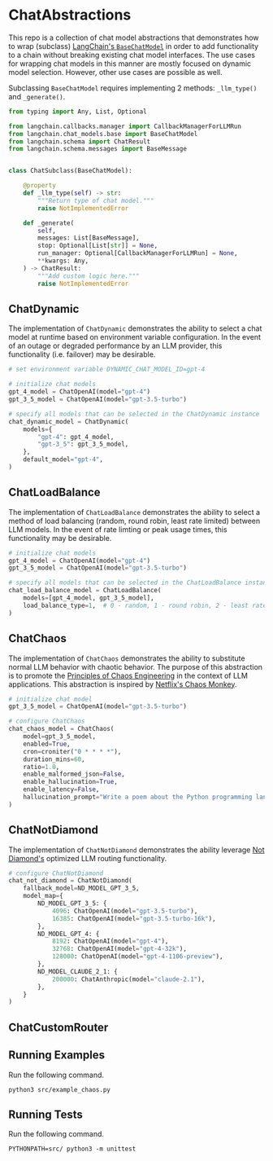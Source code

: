 # ChatAbstractions

This repo is a collection of chat model abstractions that demonstrates how to wrap (subclass) [LangChain's `BaseChatModel`](https://github.com/langchain-ai/langchain/blob/v0.0.350/libs/core/langchain_core/language_models/chat_models.py) in order to add functionality to a chain without breaking existing chat model interfaces. The use cases for wrapping chat models in this manner are mostly focused on dynamic model selection. However, other use cases are possible as well.

Subclassing `BaseChatModel` requires implementing 2 methods: `_llm_type()` and `_generate()`.
```python
from typing import Any, List, Optional

from langchain.callbacks.manager import CallbackManagerForLLMRun
from langchain.chat_models.base import BaseChatModel
from langchain.schema import ChatResult
from langchain.schema.messages import BaseMessage


class ChatSubclass(BaseChatModel):

    @property
    def _llm_type(self) -> str:
        """Return type of chat model."""
        raise NotImplementedError

    def _generate(
        self,
        messages: List[BaseMessage],
        stop: Optional[List[str]] = None,
        run_manager: Optional[CallbackManagerForLLMRun] = None,
        **kwargs: Any,
    ) -> ChatResult:
        """Add custom logic here."""
        raise NotImplementedError
```

## ChatDynamic
The implementation of `ChatDynamic` demonstrates the ability to select a chat model at runtime based on environment variable configuration. In the event of an outage or degraded performance by an LLM provider, this functionality (i.e. failover) may be desirable.

```python
# set environment variable DYNAMIC_CHAT_MODEL_ID=gpt-4

# initialize chat models
gpt_4_model = ChatOpenAI(model="gpt-4")
gpt_3_5_model = ChatOpenAI(model="gpt-3.5-turbo")

# specify all models that can be selected in the ChatDynamic instance
chat_dynamic_model = ChatDynamic(
    models={
        "gpt-4": gpt_4_model,
        "gpt-3_5": gpt_3_5_model,
    },
    default_model="gpt-4",
)
```

## ChatLoadBalance
The implementation of `ChatLoadBalance` demonstrates the ability to select a method of load balancing (random, round robin, least rate limited) between LLM models. In the event of rate limting or peak usage times, this functionality may be desirable.

```python
# initialize chat models
gpt_4_model = ChatOpenAI(model="gpt-4")
gpt_3_5_model = ChatOpenAI(model="gpt-3.5-turbo")

# specify all models that can be selected in the ChatLoadBalance instance
chat_load_balance_model = ChatLoadBalance(
    models=[gpt_4_model, gpt_3_5_model],
    load_balance_type=1,  # 0 - random, 1 - round robin, 2 - least rate limited
)
```

## ChatChaos
The implementation of `ChatChaos` demonstrates the ability to substitute normal LLM behavior with chaotic behavior. The purpose of this abstraction is to promote the [Principles of Chaos Engineering](https://principlesofchaos.org/) in the context of LLM applications. This abstraction is inspired by [Netflix's Chaos Monkey](https://github.com/Netflix/chaosmonkey).

```python
# initialize chat model
gpt_3_5_model = ChatOpenAI(model="gpt-3.5-turbo")

# configure ChatChaos
chat_chaos_model = ChatChaos(
    model=gpt_3_5_model,
    enabled=True,
    cron=croniter("0 * * * *"),
    duration_mins=60,
    ratio=1.0,
    enable_malformed_json=False,
    enable_hallucination=True,
    enable_latency=False,
    hallucination_prompt="Write a poem about the Python programming language.",
)
```

## ChatNotDiamond
The implementation of `ChatNotDiamond` demonstrates the ability leverage [Not Diamond's](https://www.notdiamond.ai/) optimized LLM routing functionality.

```python
# configure ChatNotDiamond
chat_not_diamond = ChatNotDiamond(
    fallback_model=ND_MODEL_GPT_3_5,
    model_map={
        ND_MODEL_GPT_3_5: {
            4096: ChatOpenAI(model="gpt-3.5-turbo"),
            16385: ChatOpenAI(model="gpt-3.5-turbo-16k"),
        },
        ND_MODEL_GPT_4: {
            8192: ChatOpenAI(model="gpt-4"),
            32768: ChatOpenAI(model="gpt-4-32k"),
            128000: ChatOpenAI(model="gpt-4-1106-preview"),
        },
        ND_MODEL_CLAUDE_2_1: {
            200000: ChatAnthropic(model="claude-2.1"),
        },
    }
)
```

## ChatCustomRouter

## Running Examples

Run the following command.

    python3 src/example_chaos.py

## Running Tests

Run the following command.

    PYTHONPATH=src/ python3 -m unittest
